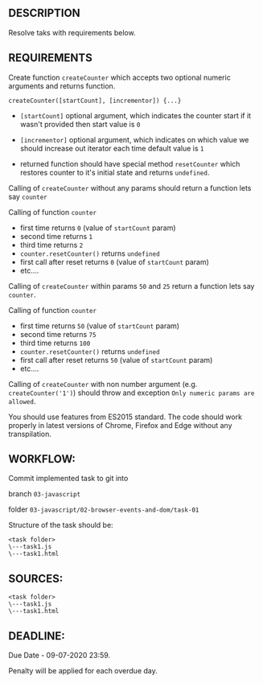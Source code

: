 ## DESCRIPTION

Resolve taks with requirements below.

## REQUIREMENTS

Create function `createCounter` which accepts two optional numeric arguments and returns function.

`createCounter([startCount], [incrementor]) {...}`

* `[startCount]` optional argument, which indicates the counter start if it wasn't provided then start value is `0`

* `[incrementor]` optional argument, which indicates on which value we should increase out iterator each time default value is `1`

* returned function should have special method `resetCounter` which restores counter to it's initial state and returns `undefined`.


Calling of `createCounter` without any params should return a function lets say `counter`

Calling of function `counter`
* first time returns `0` (value of `startCount` param)
* second time returns `1`
* third time returns `2`
* `counter.resetCounter()` returns `undefined`
* first call after reset returns `0` (value of `startCount` param)
* etc....

Calling of `createCounter` within params `50` and `25` return a function lets say `counter`.

Calling of function `counter`
* first time returns `50` (value of `startCount` param)
* second time returns `75`
* third time returns `100`
* `counter.resetCounter()` returns `undefined`
* first call after reset returns `50` (value of `startCount` param)
* etc....

Calling of `createCounter` with non number argument (e.g. `createCounter('1')`) should throw and exception `Only numeric params are allowed`.

You should use features from ES2015 standard.
The code should work properly in latest versions of Chrome, Firefox and Edge without any transpilation.

## WORKFLOW:

Commit implemented task to git into

branch `03-javascript`

folder `03-javascript/02-browser-events-and-dom/task-01`

Structure of the task should be:

```
<task folder>
\---task1.js
\---task1.html
```


## SOURCES:

```
<task folder>
\---task1.js
\---task1.html
```

## DEADLINE:

Due Date - 09-07-2020 23:59.

Penalty will be applied for each overdue day.
